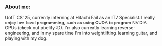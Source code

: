 ### About me:
UofT CS '25, currently interning at Hitachi Rail as an ITV Specialist. I really enjoy low-level programming, such as using CUDA to program NVIDIA GPUs (check out pixelify :D). I'm also currently learning reverse-engineering, and in my spare time I'm into weightlifting, learning guitar, and playing with my dog.
